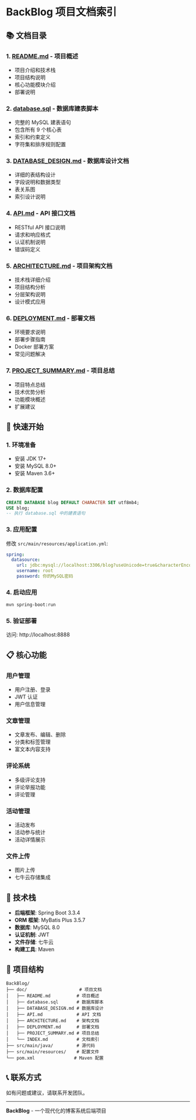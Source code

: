 # BackBlog 项目文档索引

## 📚 文档目录

### 1. [README.md](./README.md) - 项目概述
- 项目介绍和技术栈
- 项目结构说明
- 核心功能模块介绍
- 部署说明

### 2. [database.sql](./database.sql) - 数据库建表脚本
- 完整的 MySQL 建表语句
- 包含所有 9 个核心表
- 索引和约束定义
- 字符集和排序规则配置

### 3. [DATABASE_DESIGN.md](./DATABASE_DESIGN.md) - 数据库设计文档
- 详细的表结构设计
- 字段说明和数据类型
- 表关系图
- 索引设计说明

### 4. [API.md](./API.md) - API 接口文档
- RESTful API 接口说明
- 请求和响应格式
- 认证机制说明
- 错误码定义

### 5. [ARCHITECTURE.md](./ARCHITECTURE.md) - 项目架构文档
- 技术栈详细介绍
- 项目结构分析
- 分层架构说明
- 设计模式应用

### 6. [DEPLOYMENT.md](./DEPLOYMENT.md) - 部署文档
- 环境要求说明
- 部署步骤指南
- Docker 部署方案
- 常见问题解决

### 7. [PROJECT_SUMMARY.md](./PROJECT_SUMMARY.md) - 项目总结
- 项目特点总结
- 技术优势分析
- 功能模块概述
- 扩展建议

## 🚀 快速开始

### 1. 环境准备
- 安装 JDK 17+
- 安装 MySQL 8.0+
- 安装 Maven 3.6+

### 2. 数据库配置
```sql
CREATE DATABASE blog DEFAULT CHARACTER SET utf8mb4;
USE blog;
-- 执行 database.sql 中的建表语句
```

### 3. 应用配置
修改 `src/main/resources/application.yml`:
```yaml
spring:
  datasource:
    url: jdbc:mysql://localhost:3306/blog?useUnicode=true&characterEncoding=utf8&serverTimezone=UTC
    username: root
    password: 你的MySQL密码
```

### 4. 启动应用
```bash
mvn spring-boot:run
```

### 5. 验证部署
访问: http://localhost:8888

## 📋 核心功能

### 用户管理
- 用户注册、登录
- JWT 认证
- 用户信息管理

### 文章管理
- 文章发布、编辑、删除
- 分类和标签管理
- 富文本内容支持

### 评论系统
- 多级评论支持
- 评论举报功能
- 评论管理

### 活动管理
- 活动发布
- 活动参与统计
- 活动详情展示

### 文件上传
- 图片上传
- 七牛云存储集成

## 🔧 技术栈

- **后端框架**: Spring Boot 3.3.4
- **ORM 框架**: MyBatis Plus 3.5.7
- **数据库**: MySQL 8.0
- **认证机制**: JWT
- **文件存储**: 七牛云
- **构建工具**: Maven

## 📁 项目结构

```
BackBlog/
├── doc/                    # 项目文档
│   ├── README.md          # 项目概述
│   ├── database.sql       # 数据库脚本
│   ├── DATABASE_DESIGN.md # 数据库设计
│   ├── API.md             # API 文档
│   ├── ARCHITECTURE.md    # 架构文档
│   ├── DEPLOYMENT.md      # 部署文档
│   ├── PROJECT_SUMMARY.md # 项目总结
│   └── INDEX.md           # 文档索引
├── src/main/java/         # 源代码
├── src/main/resources/    # 配置文件
└── pom.xml               # Maven 配置
```

## 📞 联系方式

如有问题或建议，请联系开发团队。

---

**BackBlog** - 一个现代化的博客系统后端项目 